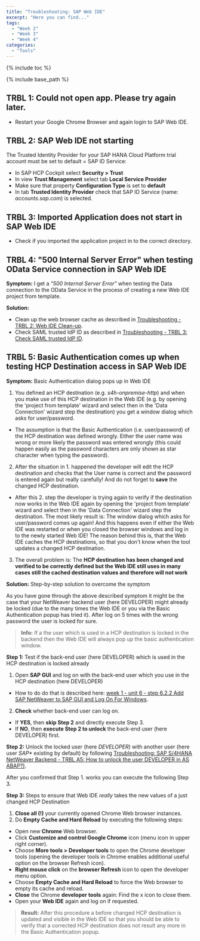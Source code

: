 ```yaml
---
title: "Troubleshooting: SAP Web IDE"
excerpt: "Here you can find..."
tags:
  - "Week 2"
  - "Week 3"
  - "Week 4"
categories:
  - "Tools"
---
```


<a name="top"/>

{% include toc %}

{% include base_path %}

## TRBL 1: Could not open app. Please try again later.

-   Restart your Google Chrome Browser and again login to SAP Web IDE.

## TRBL 2: SAP Web IDE not starting

The Trusted Identity Provider for your SAP HANA Cloud Platform trial account must be set to default = SAP ID Service:

-   In SAP HCP Cockpit select **Security > Trust**
-   In view **Trust Management** select tab **Local Service Provider**
-   Make sure that property **Configuration Type** is set to **default**
-   In tab **Trusted Identity Provider** check that SAP ID Service (name: _accounts.sap.com_) is selected.

## TRBL 3: Imported Application does not start in SAP Web IDE

-   Check if you imported the application project in to the correct directory.

## TRBL 4: "500 Internal Server Error" when testing OData Service connection in SAP Web IDE

**Symptom:** I get a _"500 Internal Server Error"_ when testing the Data connection to the OData Service in the process of creating a new Web IDE project from template.

**Solution:**

-   Clean up the web browser cache as described in [Troubleshooting - TRBL 2: Web IDE Clean-up]({{base_path}}/troubleshooting/troubleshooting-jam/#trbl-2-web-ide-clean-up).
-   Check SAML trusted IdP ID as described in [Troubleshooting - TRBL 3: Check SAML trusted IdP ID]({{base_path}}/troubleshooting/troubleshooting-jam/#trbl-3-check-saml-trusted-idp-id).

## TRBL 5: Basic Authentication comes up when testing HCP Destination access in SAP Web IDE

**Symptom:** Basic Authentication dialog pops up in Web IDE

1. You defined an HCP destination (e.g. _s4h-onpremise-http_) and when you make use of this HCP destination in the Web IDE (e.g. by opening the 'project from template' wizard and select then in the 'Data Connection' wizard step the destination) you get a window dialog which asks for user/password.
  - The assumption is that the Basic Authentication (i.e. user/password) of the HCP destination was defined wrongly. Either the user name was wrong or more likely the password was entered wrongly (this could happen easily as the password characters are only shown as star character when typing the password).
2. After the situation in 1. happened the developer will edit the HCP destination and checks that the User name is correct and the password is entered again but really carefully! And do not forget to **save** the changed HCP destination.
  - After this 2. step the developer is trying again to verify if the destination now works in the Web IDE again by opening the 'project from template' wizard and select then in the 'Data Connection' wizard step the destination. The most likely result is: The window dialog which asks for user/password comes up again! And this happens even if either the Web IDE was restarted or when you closed the browser windows and log in to the newly started Web IDE! The reason behind this is, that the Web IDE caches the HCP destinations, so that you don't know when the tool updates a changed HCP destination.
3. The overall problem is: The **HCP destination has been changed and verified to be correctly defined but the Web IDE still uses in many cases still the cached destination values and therefore will not work**

**Solution:** Step-by-step solution to overcome the symptom

As you have gone through the above described symptom it might be the case that your NetWeaver backend user (here DEVELOPER) might already be locked (due to the many times the Web IDE or you via the Basic Authentication popup has tried it). After log on 5 times with the wrong password the user is locked for sure.

> **Info:** If a the user which is used in a HCP destination is locked in the backend then the Web IDE will always pop up the basic authentication window.

**Step 1:** Test if the back-end user (here DEVELOPER) which is used in the HCP destination is locked already

1. Open **SAP GUI** and log on with the back-end user which you use in the HCP destination (here DEVELOPER)
  - How to do do that is described here: [week 1 - unit 6 - step 6.2.2 Add SAP NetWeaver to SAP GUI and Log On For Windows]({{base_path}}/week-1/unit-6/#add-sap-netweaver-to-sap-gui-and-log-on).

2. **Check** whether back-end user can log on.
 - If **YES**, then **skip Step 2** and directly execute Step 3.
 - If **NO**, then **execute Step 2 to unlock** the back-end user (here DEVELOPER) first.

 **Step 2:** Unlock the locked user (here *DEVELOPER*) with another user (here user _SAP\*_ existing by default) by following [Troubleshooting: SAP S/4HANA NetWeaver Backend - TRBL A5: How to unlock the user DEVELOPER in AS ABAP?)]({{base_path}}/troubleshooting/troubleshooting-netweaver/#trbl-a5-how-to-unlock-the-user-developer-in-as-abap).

 After you confirmed that Step 1. works you can execute the following Step 3.

**Step 3:** Steps to ensure that Web IDE _really_ takes the new values of a just changed HCP Destination

1. **Close all (!)** your currently opened Chrome Web browser instances.
2. Do **Empty Cache and Hard Reload** by executing the following steps:
 - Open new **Chrome** Web browser.
 - Click **Customize and control Google Chrome** icon (menu icon in upper right corner).
 - Choose **More tools > Developer tools** to open the Chrome developer tools (opening the developer tools in Chrome enables additional useful option on the browser Refresh icon).
 - **Right mouse click** on the **browser Refresh** icon to open the developer menu option.
 - Choose **Empty Cache and Hard Reload** to force the Web browser to empty its cache and reload.
 - **Close** the Chrome **developer tools** again: Find the x icon to close them.
 - Open your **Web IDE** again and log on if requested.

> **Result:** After this procedure a before changed HCP destination is updated and visible in the Web IDE so that you should be able to verify that a corrected HCP destination does not result any more in the Basic Authentication popup.
